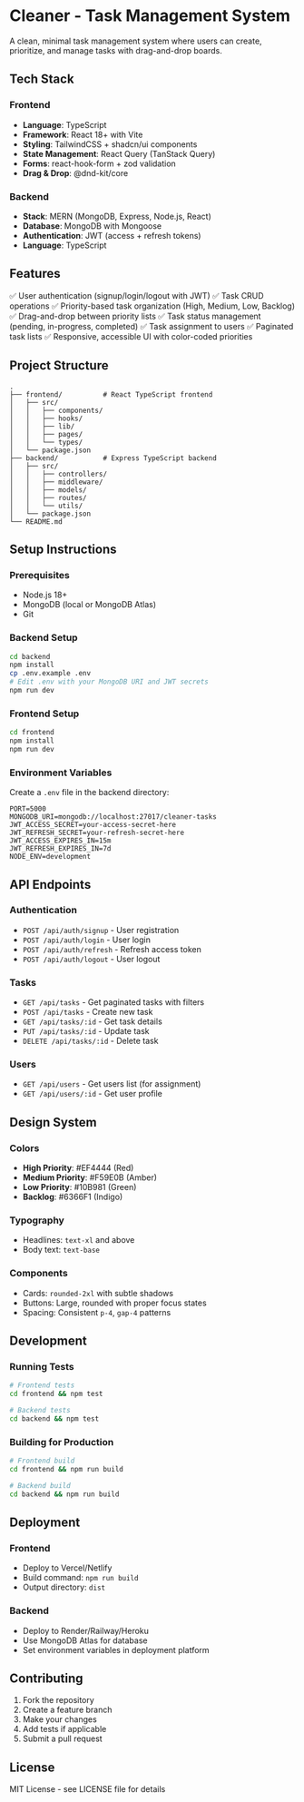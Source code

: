 # Cleaner - Task Management System

A clean, minimal task management system where users can create, prioritize, and manage tasks with drag-and-drop boards.

## Tech Stack

### Frontend
- **Language**: TypeScript
- **Framework**: React 18+ with Vite
- **Styling**: TailwindCSS + shadcn/ui components
- **State Management**: React Query (TanStack Query)
- **Forms**: react-hook-form + zod validation
- **Drag & Drop**: @dnd-kit/core

### Backend
- **Stack**: MERN (MongoDB, Express, Node.js, React)
- **Database**: MongoDB with Mongoose
- **Authentication**: JWT (access + refresh tokens)
- **Language**: TypeScript

## Features

✅ User authentication (signup/login/logout with JWT)
✅ Task CRUD operations
✅ Priority-based task organization (High, Medium, Low, Backlog)
✅ Drag-and-drop between priority lists
✅ Task status management (pending, in-progress, completed)
✅ Task assignment to users
✅ Paginated task lists
✅ Responsive, accessible UI with color-coded priorities

## Project Structure

```
.
├── frontend/          # React TypeScript frontend
│   ├── src/
│   │   ├── components/
│   │   ├── hooks/
│   │   ├── lib/
│   │   ├── pages/
│   │   └── types/
│   └── package.json
├── backend/           # Express TypeScript backend
│   ├── src/
│   │   ├── controllers/
│   │   ├── middleware/
│   │   ├── models/
│   │   ├── routes/
│   │   └── utils/
│   └── package.json
└── README.md
```

## Setup Instructions

### Prerequisites
- Node.js 18+
- MongoDB (local or MongoDB Atlas)
- Git

### Backend Setup
```bash
cd backend
npm install
cp .env.example .env
# Edit .env with your MongoDB URI and JWT secrets
npm run dev
```

### Frontend Setup
```bash
cd frontend
npm install
npm run dev
```

### Environment Variables

Create a `.env` file in the backend directory:
```env
PORT=5000
MONGODB_URI=mongodb://localhost:27017/cleaner-tasks
JWT_ACCESS_SECRET=your-access-secret-here
JWT_REFRESH_SECRET=your-refresh-secret-here
JWT_ACCESS_EXPIRES_IN=15m
JWT_REFRESH_EXPIRES_IN=7d
NODE_ENV=development
```

## API Endpoints

### Authentication
- `POST /api/auth/signup` - User registration
- `POST /api/auth/login` - User login
- `POST /api/auth/refresh` - Refresh access token
- `POST /api/auth/logout` - User logout

### Tasks
- `GET /api/tasks` - Get paginated tasks with filters
- `POST /api/tasks` - Create new task
- `GET /api/tasks/:id` - Get task details
- `PUT /api/tasks/:id` - Update task
- `DELETE /api/tasks/:id` - Delete task

### Users
- `GET /api/users` - Get users list (for assignment)
- `GET /api/users/:id` - Get user profile

## Design System

### Colors
- **High Priority**: #EF4444 (Red)
- **Medium Priority**: #F59E0B (Amber)
- **Low Priority**: #10B981 (Green)
- **Backlog**: #6366F1 (Indigo)

### Typography
- Headlines: `text-xl` and above
- Body text: `text-base`

### Components
- Cards: `rounded-2xl` with subtle shadows
- Buttons: Large, rounded with proper focus states
- Spacing: Consistent `p-4`, `gap-4` patterns

## Development

### Running Tests
```bash
# Frontend tests
cd frontend && npm test

# Backend tests
cd backend && npm test
```

### Building for Production
```bash
# Frontend build
cd frontend && npm run build

# Backend build
cd backend && npm run build
```

## Deployment

### Frontend
- Deploy to Vercel/Netlify
- Build command: `npm run build`
- Output directory: `dist`

### Backend
- Deploy to Render/Railway/Heroku
- Use MongoDB Atlas for database
- Set environment variables in deployment platform

## Contributing

1. Fork the repository
2. Create a feature branch
3. Make your changes
4. Add tests if applicable
5. Submit a pull request

## License

MIT License - see LICENSE file for details